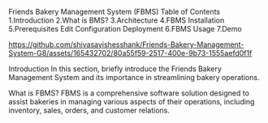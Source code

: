 Friends Bakery Management System (FBMS)
Table of Contents
1.Introduction
2.What is BMS?
3.Architecture
4.FBMS Installation
5.Prerequisites
  Edit Configuration
  Deployment
6.FBMS Usage
7.Demo

https://github.com/shivasayishesshank/Friends-Bakery-Management-System-G8/assets/165432702/80a55f59-2517-400e-9b73-1555aefd0f1f


Introduction
In this section, briefly introduce the Friends Bakery Management System and its importance in streamlining bakery operations.

What is FBMS?
FBMS is a comprehensive software solution designed to assist bakeries in managing various aspects of their operations, including inventory, sales, orders, and customer relations.

